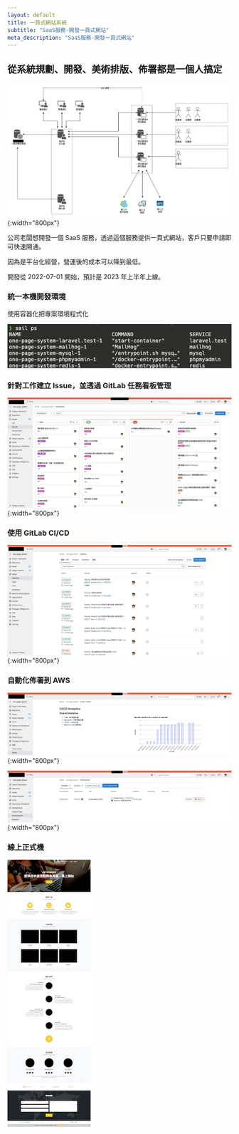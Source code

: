 ```yaml
---
layout: default
title: 一頁式網站系統
subtitle: "SaaS服務-開發一頁式網站"
meta_description: "SaaS服務-開發一頁式網站"
---
```


## 從系統規劃、開發、美術排版、佈署都是一個人搞定

![系統服務架構](/images/2023-01-20/001.jpeg){:width="800px"}

公司老闆想開發一個 SaaS 服務，透過這個服務提供一頁式網站，客戶只要申請即可快速開通。

因為是平台化經營，營運後的成本可以降到最低。

開發從 2022-07-01 開始，預計是 2023 年上半年上線。

### 統一本機開發環境

使用容器化把專案環境程式化

![](/images/2023-01-20/008.jpeg)

### 針對工作建立 Issue，並透過 GitLab 任務看板管理

![](/images/2023-01-20/004.jpeg){:width="800px"}

### 使用 GitLab CI/CD

![](/images/2023-01-20/005.jpeg){:width="800px"}

### 自動化佈署到 AWS

![](/images/2023-01-20/006.jpeg){:width="800px"}

![](/images/2023-01-20/007.jpeg){:width="800px"}

### 線上正式機 

![](/images/2023-01-20/009.jpeg)
